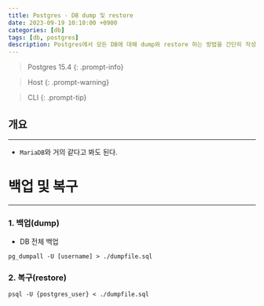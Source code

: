 ```yaml
---
title: Postgres - DB dump 및 restore
date: 2023-09-19 10:10:00 +0900
categories: [db]
tags: [db, postgres]
description: Postgres에서 모든 DB에 대해 dump와 restore 하는 방법을 간단히 작성해 보았다.
---
```


>Postgres 15.4
{: .prompt-info}

>Host
{: .prompt-warning}

>CLI
{: .prompt-tip}

## 개요
---

* `MariaDB`와 거의 같다고 봐도 된다.

# 백업 및 복구
---

### 1. 백업(dump)

* DB 전체 백업

```shell
pg_dumpall -U [username] > ./dumpfile.sql
```

### 2. 복구(restore)

```shell
psql -U {postgres_user} < ./dumpfile.sql
```
